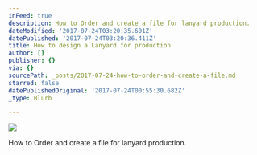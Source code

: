 ```yaml
---
inFeed: true
description: How to Order and create a file for lanyard production.
dateModified: '2017-07-24T03:20:35.601Z'
datePublished: '2017-07-24T03:20:36.411Z'
title: How to design a Lanyard for production
author: []
publisher: {}
via: {}
sourcePath: _posts/2017-07-24-how-to-order-and-create-a-file.md
starred: false
datePublishedOriginal: '2017-07-24T00:55:30.682Z'
_type: Blurb

---
```

![](https://the-grid-user-content.s3-us-west-2.amazonaws.com/d8a6aeb6-1528-45d5-b009-990d862fd1d1.png)

How to Order and create a file for lanyard production.
